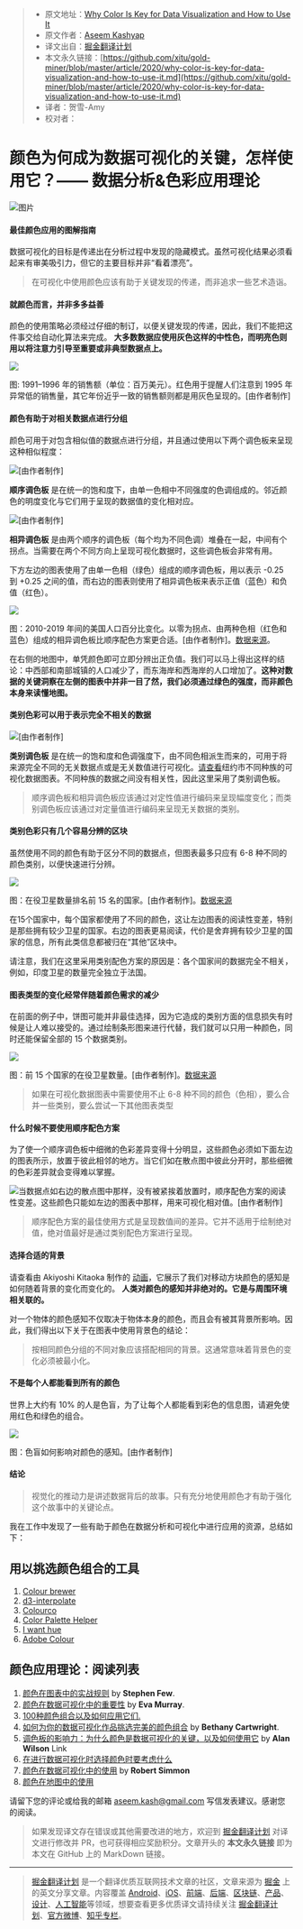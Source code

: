 > * 原文地址：[Why Color Is Key for Data Visualization and How to Use It](https://towardsdatascience.com/why-color-is-key-for-data-visualization-and-how-to-use-it-b24627116b71)
> * 原文作者：[Aseem Kashyap](https://medium.com/@aseem.kash)
> * 译文出自：[掘金翻译计划](https://github.com/xitu/gold-miner)
> * 本文永久链接：[https://github.com/xitu/gold-miner/blob/master/article/2020/why-color-is-key-for-data-visualization-and-how-to-use-it.md](https://github.com/xitu/gold-miner/blob/master/article/2020/why-color-is-key-for-data-visualization-and-how-to-use-it.md)
> * 译者：贺雪-Amy
> * 校对者：

# 颜色为何成为数据可视化的关键，怎样使用它？—— 数据分析&色彩应用理论

![图片](https://user-images.githubusercontent.com/5164225/91420085-bea57e80-e886-11ea-9bd5-f291b8da6711.png)

#### 最佳颜色应用的图解指南

数据可视化的目标是传递出在分析过程中发现的隐藏模式。虽然可视化结果必须看起来有审美吸引力，但它的主要目标并非“看着漂亮”。

> 在可视化中使用颜色应该有助于关键发现的传递，而非追求一些艺术造诣。

#### 就颜色而言，并非多多益善

颜色的使用策略必须经过仔细的制订，以便关键发现的传递，因此，我们不能把这件事交给自动化算法来完成。 **大多数数据应使用灰色这样的中性色，而明亮色则用以将注意力引导至重要或非典型数据点上。**

![](https://cdn-images-1.medium.com/max/2000/1*k67hW4R2Pb6NWdFgXJ5wFg.png)

图: 1991–1996 年的销售额（单位：百万美元）。红色用于提醒人们注意到 1995 年异常低的销售量，其它年份近乎一致的销售额则都是用灰色呈现的。[由作者制作]

#### 颜色有助于对相关数据点进行分组

颜色可用于对包含相似值的数据点进行分组，并且通过使用以下两个调色板来呈现这种相似程度：

![[由作者制作]](https://cdn-images-1.medium.com/max/2000/1*dhyh0FhGdRKBtQYuNXYFig.png)

**顺序调色板** 是在统一的饱和度下，由单一色相中不同强度的色调组成的。邻近颜色的明度变化与它们用于呈现的数据值的变化相对应。

![[由作者制作]](https://cdn-images-1.medium.com/max/2000/1*Rps6Rqc2LbFZyhW1YIyHLw.png)

**相异调色板** 是由两个顺序的调色板（每个均为不同色调）堆叠在一起，中间有个拐点。当需要在两个不同方向上呈现可视化数据时，这些调色板会非常有用。

下方左边的图表使用了由单一色相（绿色）组成的顺序调色板，用以表示 -0.25 到 +0.25 之间的值，而右边的图表则使用了相异调色板来表示正值（蓝色）和负值（红色）。

![](https://cdn-images-1.medium.com/max/2620/1*ypk58BjbbjxuB0VUslVyKw.png)

图：2010-2019 年间的美国人口百分比变化。以零为拐点、由两种色相（红色和蓝色）组成的相异调色板比顺序配色方案更合适。[由作者制作]。[数据来源](https://www.census.gov/data/datasets/time-series/demo/popest/2010s-counties-total.html)。

在右侧的地图中，单凭颜色即可立即分辨出正负值。我们可以马上得出这样的结论：中西部和南部城镇的人口减少了，而东海岸和西海岸的人口增加了。**这种对数据的关键洞察在左侧的图表中并非一目了然，我们必须通过绿色的强度，而非颜色本身来读懂地图。**

#### 类别色彩可以用于表示完全不相关的数据

![[由作者制作]](https://cdn-images-1.medium.com/max/2000/1*16lnKOqQDF2nWfRhEzLkhg.png)

**类别调色板** 是在统一的饱和度和色调强度下，由不同色相派生而来的，可用于将来源完全不同的无关数据点或是无关数值进行可视化。[请查看](http://archive.nytimes.com/www.nytimes.com/interactive/2011/01/23/nyregion/20110123-nyc-ethnic-neighborhoods-map.html?_r=0)纽约市不同种族的可视化数据图表。不同种族的数据之间没有相关性，因此这里采用了类别调色板。

> 顺序调色板和相异调色板应该通过对定性值进行编码来呈现幅度变化；而类别调色板应该通过对定量值进行编码来呈现无关数据的类别。

#### 类别色彩只有几个容易分辨的区块

虽然使用不同的颜色有助于区分不同的数据点，但图表最多只应有 6-8 种不同的颜色类别，以便快速进行分辨。

![](https://cdn-images-1.medium.com/max/2482/1*WTKqzvNWimO5Hxe-HZJiZw.png)

图：在役卫星数量排名前 15 名的国家。[由作者制作]。[数据来源](https://www.n2yo.com/satellites/?c=&t=country)

在15个国家中，每个国家都使用了不同的颜色，这让左边图表的阅读性变差，特别是那些拥有较少卫星的国家。右边的图表更易阅读，代价是舍弃拥有较少卫星的国家的信息，所有此类信息都被归在“其他”区块中。

请注意，我们在这里采用类别配色方案的原因是：各个国家间的数据完全不相关，例如，印度卫星的数量完全独立于法国。

#### 图表类型的变化经常伴随着颜色需求的减少

在前面的例子中，饼图可能并非最佳选择，因为它造成的类别方面的信息损失有时候是让人难以接受的。通过绘制条形图来进行代替，我们就可以只用一种颜色，同时还能保留全部的 15 个数据类别。

![](https://cdn-images-1.medium.com/max/2000/1*3dvxxps_iDNeTuZICwyd4g.png)

图：前 15 个国家的在役卫星数量。[由作者制作]。[数据来源](https://www.n2yo.com/satellites/?c=&t=country)

> 如果在可视化数据图表中需要使用不止 6-8 种不同的颜色（色相），要么合并一些类别，要么尝试一下其他图表类型

#### 什么时候不要使用顺序配色方案

为了使一个顺序调色板中细微的色彩差异变得十分明显，这些颜色必须如下面左边的图表所示，放置于彼此相邻的地方。当它们如在散点图中彼此分开时，那些细微的色彩差异就会变得难以掌握。

![当数据点如右边的散点图中那样，没有被紧挨着放置时，顺序配色方案的阅读性变差。这些颜色只能如左边的图表中那样，用来可视化相对值。[由作者制作]](https://cdn-images-1.medium.com/max/2000/1*HqwJC1UmrFRhlvrbss7JnQ.png)

> 顺序配色方案的最佳使用方式是呈现数值间的差异。它并不适用于绘制绝对值，绝对值最好是通过类别配色方案进行呈现。

#### 选择合适的背景

请查看由 Akiyoshi Kitaoka 制作的 [动画](https://twitter.com/i/status/1028473566193315841)，它展示了我们对移动方块颜色的感知是如何随着背景的变化而变化的。 **人类对颜色的感知并非绝对的。它是与周围环境相关联的。**

对一个物体的颜色感知不仅取决于物体本身的颜色，而且会有被其背景所影响。因此，我们得出以下关于在图表中使用背景色的结论：

> 按相同颜色分组的不同对象应该搭配相同的背景。这通常意味着背景色的变化必须被最小化。

#### 不是每个人都能看到所有的颜色

世界上大约有 10% 的人是色盲，为了让每个人都能看到彩色的信息图，请避免使用红色和绿色的组合。

![](https://cdn-images-1.medium.com/max/2000/1*a411ds64pbdeuwK7R5yu3w.png)

图：色盲如何影响对颜色的感知。\[由作者制作\]

#### 结论

> 视觉化的推动力是讲述数据背后的故事。只有充分地使用颜色才有助于强化这个故事中的关键论点。

我在工作中发现了一些有助于颜色在数据分析和可视化中进行应用的资源，总结如下：

## 用以挑选颜色组合的工具

1. [Colour brewer](https://colorbrewer2.org/#type=qualitative&scheme=Set3&n=6)
2. [d3-interpolate](https://github.com/d3/d3-interpolate)
3. [Colourco](https://colourco.de)
4. [Color Palette Helper](https://vis4.net/palettes/#/9|d|00429d,96ffea,ffffe0|ffffe0,ff005e,93003a|1|1)
5. [I want hue](https://medialab.github.io/iwanthue/)
6. [Adobe Colour](https://color.adobe.com/create/color-wheel)

## 颜色应用理论：阅读列表

1. [颜色在图表中的实战规则](https://nbisweden.github.io/Rcourse/files/rules_for_using_color.pdf) by **Stephen Few**.
2. [颜色在数据可视化中的重要性](https://www.forbes.com/sites/evamurray/2019/03/22/the-importance-of-color-in-data-visualizations/#451901e057ec) by **Eva Murray**.
3. [100种颜色组合以及如何应用它们.](https://www.canva.com/learn/100-color-combinations/)
4. [如何为你的数据可视化作品挑选完美的颜色组合](https://blog.hubspot.com/marketing/color-combination-data-visualization) by **Bethany Cartwright**.
5. [调色板的影响力：为什么颜色是数据可视化的关键，以及如何使用它](https://theblog.adobe.com/the-power-of-the-palette-why-color-is-key-in-data-visualization-and-how-to-use-it/) by **Alan Wilson** Link
6. [在进行数据可视化时选择颜色时要考虑什么](https://www.dataquest.io/blog/what-to-consider-when-choosing-colors-for-data-visualization/)
7. [颜色在数据可视化中的使用](https://earthobservatory.nasa.gov/resources/blogs/intro_to_color_for_visualization.pdf) by **Robert Simmon**
8. [颜色在地图中的使用](https://morphocode.com/the-use-of-color-in-maps/)

请留下您的评论或给我的邮箱 aseem.kash@gmail.com 写信发表建议。感谢您的阅读。

> 如果发现译文存在错误或其他需要改进的地方，欢迎到 [掘金翻译计划](https://github.com/xitu/gold-miner) 对译文进行修改并 PR，也可获得相应奖励积分。文章开头的 **本文永久链接** 即为本文在 GitHub 上的 MarkDown 链接。

---

> [掘金翻译计划](https://github.com/xitu/gold-miner) 是一个翻译优质互联网技术文章的社区，文章来源为 [掘金](https://juejin.im) 上的英文分享文章。内容覆盖 [Android](https://github.com/xitu/gold-miner#android)、[iOS](https://github.com/xitu/gold-miner#ios)、[前端](https://github.com/xitu/gold-miner#前端)、[后端](https://github.com/xitu/gold-miner#后端)、[区块链](https://github.com/xitu/gold-miner#区块链)、[产品](https://github.com/xitu/gold-miner#产品)、[设计](https://github.com/xitu/gold-miner#设计)、[人工智能](https://github.com/xitu/gold-miner#人工智能)等领域，想要查看更多优质译文请持续关注 [掘金翻译计划](https://github.com/xitu/gold-miner)、[官方微博](http://weibo.com/juejinfanyi)、[知乎专栏](https://zhuanlan.zhihu.com/juejinfanyi)。
